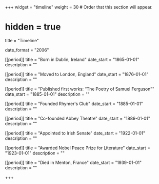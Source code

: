 +++
widget = "timeline"
weight = 30  # Order that this section will appear.

# hidden = true

title = "Timeline"

date_format = "2006"

[[period]]
  title = "Born in Dublin, Ireland"
  date_start = "1865-01-01"
  description = ""

[[period]]
  title = "Moved to London, England"
  date_start = "1876-01-01"
  description = ""

[[period]]
  title = "Published first works: “The Poetry of Samuel Ferguson”"
  date_start = "1885-01-01"
  description = ""

[[period]]
  title = "Founded Rhymer's Club"
  date_start = "1885-01-01"
  description = ""

[[period]]
  title = "Co-founded Abbey Theatre"
  date_start = "1889-01-01"
  description = ""

[[period]]
  title = "Appointed to Irish Senate"
  date_start = "1922-01-01"
  description = ""

[[period]]
  title = "Awarded Nobel Peace Prize for Literature"
  date_start = "1923-01-01"
  description = ""

[[period]]
  title = "Died in Menton, France"
  date_start = "1939-01-01"
  description = ""


+++